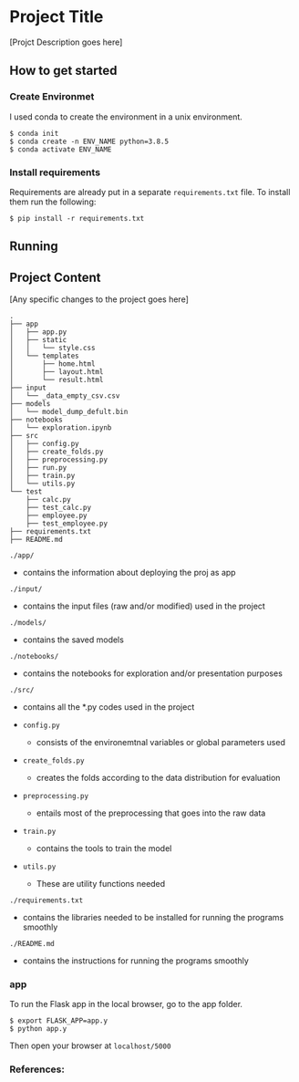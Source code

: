 # Project Title

[Projct Description goes here]

## How to get started

<!--[Nothing here] -->

### Create Environmet

I used conda to create the environment in a unix environment.

```console
$ conda init
$ conda create -n ENV_NAME python=3.8.5
$ conda activate ENV_NAME
```

### Install requirements

Requirements are already put in a separate `requirements.txt` file. To install them run the following:

```console
$ pip install -r requirements.txt
```

## Running

<!--Instructions to run the code and create results-->

## Project Content

[Any specific changes to the project goes here]

```console
.
├── app
│   ├── app.py
│   ├── static
│   │   └── style.css
│   └── templates
│       ├── home.html
│       ├── layout.html
│       └── result.html
├── input
│   └── _data_empty_csv.csv
├── models
│   └── model_dump_defult.bin
├── notebooks
│   └── exploration.ipynb
├── src
│   ├── config.py
│   ├── create_folds.py
│   ├── preprocessing.py
│   ├── run.py
│   ├── train.py
│   └── utils.py
└── test
    ├── calc.py
    ├── test_calc.py
    ├── employee.py
    ├── test_employee.py
├── requirements.txt
├── README.md
```

`./app/`

- contains the information about deploying the proj as app

`./input/`

- contains the input files (raw and/or modified) used in the project

`./models/`

- contains the saved models

`./notebooks/`

- contains the notebooks for exploration and/or presentation purposes

`./src/`

- contains all the *.py codes used in the project

- `config.py`

  - consists of the environemtnal variables or global parameters used

- `create_folds.py`

  - creates the folds according to the data distribution for evaluation

- `preprocessing.py`

  - entails most of the preprocessing that goes into the raw data

- `train.py`

  - contains the tools to train the model

- `utils.py`

  - These are utility functions needed

`./requirements.txt`

- contains the libraries needed to be installed for running the programs smoothly

`./README.md`

- contains the instructions for running the programs smoothly

### app
To run the Flask app in the local browser, go to the app folder.

```shell
$ export FLASK_APP=app.y
$ python app.y
```

Then open your browser at `localhost/5000`


### References:
